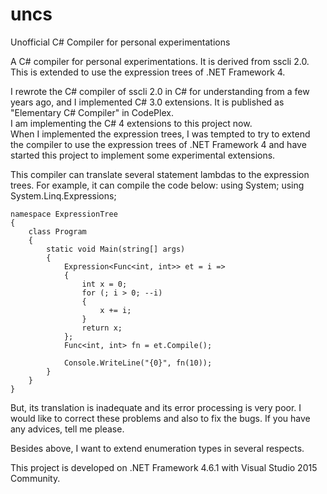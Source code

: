 # uncs
Unofficial C# Compiler for personal experimentations

A C# compiler for personal experimentations. It is derived from sscli 2.0.  
This is extended to use the expression trees of .NET Framework 4.

I rewrote the C# compiler of sscli 2.0 in C# for understanding from a few years ago,
and I implemented C# 3.0 extensions. It is published as "Elementary C# Compiler" in CodePlex.  
I am implementing the C# 4 extensions to this project now.  
When I implemented the expression trees, I was tempted to try to extend the compiler to use the expression trees of .NET Framework 4 and have started this project to implement some experimental extensions.

This compiler can translate several statement lambdas to the expression trees. For example, it can compile the code below:
    using System;
    using System.Linq.Expressions;
    
    namespace ExpressionTree
    {
        class Program
        {
            static void Main(string[] args)
            {
                Expression<Func<int, int>> et = i =>
                {
                    int x = 0;
                    for (; i > 0; --i)
                    {
                        x += i;
                    }
                    return x;
                };
                Func<int, int> fn = et.Compile();
    
                Console.WriteLine("{0}", fn(10));
            }
        }
    }

But, its translation is inadequate and its error processing is very poor. I would like to correct these problems and also to fix the bugs. If you have any advices, tell me please.

Besides above, I want to extend enumeration types in several respects.

This project is developed on .NET Framework 4.6.1 with Visual Studio 2015 Community.
